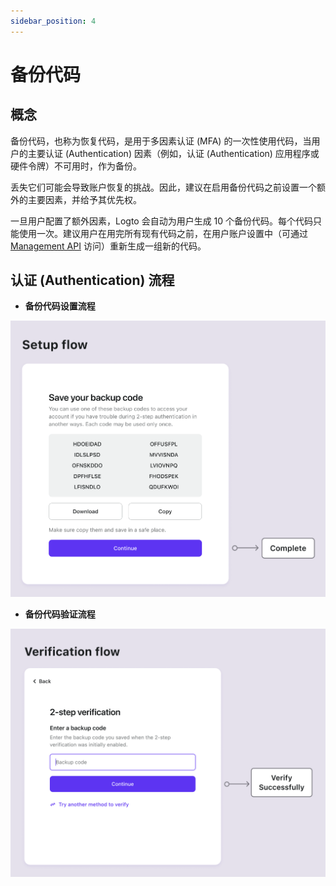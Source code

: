 ```yaml
---
sidebar_position: 4
---
```


# 备份代码

## 概念

备份代码，也称为恢复代码，是用于多因素认证 (MFA) 的一次性使用代码，当用户的主要认证 (Authentication) 因素（例如，认证 (Authentication) 应用程序或硬件令牌）不可用时，作为备份。

丢失它们可能会导致账户恢复的挑战。因此，建议在启用备份代码之前设置一个额外的主要因素，并给予其优先权。

一旦用户配置了额外因素，Logto 会自动为用户生成 10 个备份代码。每个代码只能使用一次。建议用户在用完所有现有代码之前，在用户账户设置中（可通过 [Management API](/integrate-logto/interact-with-management-api/) 访问）重新生成一组新的代码。

## 认证 (Authentication) 流程

- **备份代码设置流程**

![备份代码设置流程](./assets/backup-codes-set-up-flow.png)

- **备份代码验证流程**

![备份代码验证流程](./assets/backup-codes-verification-flow.png)
